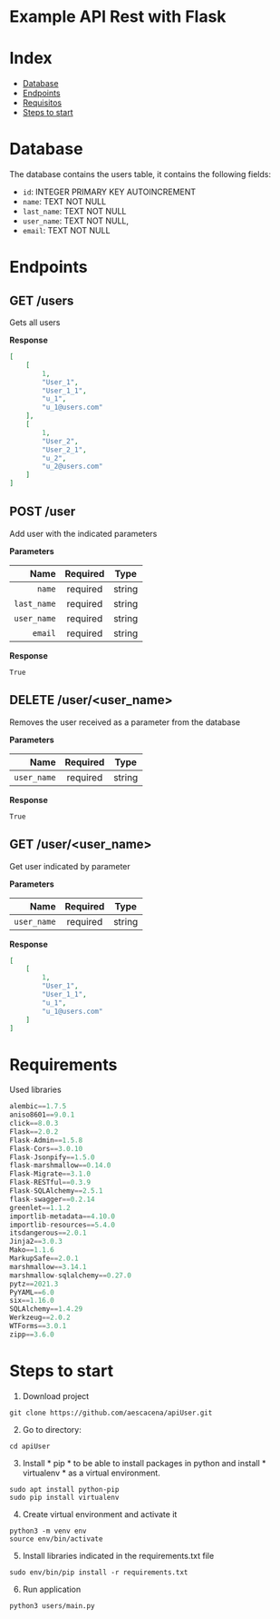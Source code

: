 # Example API Rest with Flask

# Index

- [Database](#Database)
- [Endpoints](#endpoints)
- [Requisitos](#requisitos)
- [Steps to start](#run)

# Database <a name="database"></a>

The database contains the users table, it contains the following fields:

* `id`: INTEGER PRIMARY KEY AUTOINCREMENT
* `name`: TEXT NOT NULL
* `last_name`: TEXT NOT NULL
* `user_name`: TEXT NOT NULL,
* `email`: TEXT NOT NULL

# Endpoints <a name="endpoints"></a>

## GET /users

Gets all users

**Response**

```json
[
    [
        1,
        "User_1",
        "User_1_1",
        "u_1",
        "u_1@users.com"
    ],
    [
        1,
        "User_2",
        "User_2_1",
        "u_2",
        "u_2@users.com"
    ]
]
```

## POST /user

Add user with the indicated parameters

**Parameters**

|          Name | Required |  Type   |
| -------------:|:--------:|:-------:|
|     `name` | required | string  |
|     `last_name` | required | string  |
|     `user_name` | required | string  |  
|     `email` | required | string  |  

**Response**

```
True
```


## DELETE /user/<user_name>

Removes the user received as a parameter from the database

**Parameters**

|          Name | Required |  Type   |
| -------------:|:--------:|:-------:|
|     `user_name` | required | string  |

**Response**

```
True
```

## GET /user/<user_name>

Get user indicated by parameter

**Parameters**

|          Name | Required |  Type   |
| -------------:|:--------:|:-------:|
|     `user_name` | required | string  |

**Response**

```json
[
    [
        1,
        "User_1",
        "User_1_1",
        "u_1",
        "u_1@users.com"
    ]
]
```

# Requirements <a name="requirements"></a>

Used libraries

```python
alembic==1.7.5
aniso8601==9.0.1
click==8.0.3
Flask==2.0.2
Flask-Admin==1.5.8
Flask-Cors==3.0.10
Flask-Jsonpify==1.5.0
flask-marshmallow==0.14.0
Flask-Migrate==3.1.0
Flask-RESTful==0.3.9
Flask-SQLAlchemy==2.5.1
flask-swagger==0.2.14
greenlet==1.1.2
importlib-metadata==4.10.0
importlib-resources==5.4.0
itsdangerous==2.0.1
Jinja2==3.0.3
Mako==1.1.6
MarkupSafe==2.0.1
marshmallow==3.14.1
marshmallow-sqlalchemy==0.27.0
pytz==2021.3
PyYAML==6.0
six==1.16.0
SQLAlchemy==1.4.29
Werkzeug==2.0.2
WTForms==3.0.1
zipp==3.6.0

```

# Steps to start <a name="run"></a>


1. Download project

```
git clone https://github.com/aescacena/apiUser.git
```

2. Go to directory:

```
cd apiUser
```

3. Install * pip * to be able to install packages in python and install * virtualenv * as a virtual environment.

```
sudo apt install python-pip
sudo pip install virtualenv
```

4. Create virtual environment and activate it

```
python3 -m venv env
source env/bin/activate
```

5. Install libraries indicated in the requirements.txt file

```
sudo env/bin/pip install -r requirements.txt
```

6. Run application

```
python3 users/main.py
```


